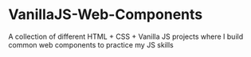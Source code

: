 # VanillaJS-Web-Components

A collection of different HTML + CSS + Vanilla JS projects where I build common web components to practice my JS skills 
